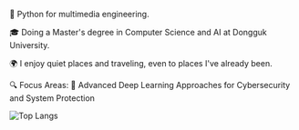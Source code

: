 🐍 Python for multimedia engineering.

🎓 Doing a Master's degree in Computer Science and AI at Dongguk University.

🌍 I enjoy quiet places and traveling, even to places I've already been.

🔍 Focus Areas: 
🔐 Advanced Deep Learning Approaches for Cybersecurity and System Protection

![Top Langs](https://github-readme-stats.vercel.app/api/top-langs/?ibrohimgets=ibrohimgets&hide=javascript,css,scss,html&theme=tokyonight)

